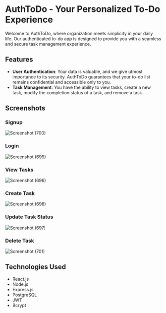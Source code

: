 # AuthToDo - Your Personalized To-Do Experience

Welcome to AuthToDo, where organization meets simplicity in your daily life. Our authenticated to-do app is designed to provide you with a seamless and secure task management experience.

## Features

- **User Authentication**: Your data is valuable, and we give utmost importance to its security. AuthToDo guarantees that your to-do list remains confidential and accessible only to you.
- **Task Management**: You have the ability to view tasks, create a new task, modify the completion status of a task, and remove a task.

## Screenshots

### Signup

![Screenshot (700)](https://github.com/kishanlalchoudhary/AuthToDo/assets/107745828/336bc590-f135-4c29-acc9-24014d7bc2cf)

### Login

![Screenshot (699)](https://github.com/kishanlalchoudhary/AuthToDo/assets/107745828/c6017853-d242-4f9c-bdf7-176adf275354)

### View Tasks

![Screenshot (696)](https://github.com/kishanlalchoudhary/AuthToDo/assets/107745828/918b13f4-9dd7-40e2-af6a-dd14c61163d6)

### Create Task

![Screenshot (698)](https://github.com/kishanlalchoudhary/AuthToDo/assets/107745828/d44faf9a-5ff9-468c-b02d-8953a81c029f)

### Update Task Status

![Screenshot (697)](https://github.com/kishanlalchoudhary/AuthToDo/assets/107745828/05708ceb-f084-468e-ac99-712304faf042)

### Delete Task

![Screenshot (701)](https://github.com/kishanlalchoudhary/AuthToDo/assets/107745828/4481b1d2-cd5d-4a51-83dd-572f559d4805)

## Technologies Used

- React.js
- Node.js
- Express.js
- PostgreSQL
- JWT
- Bcrypt
